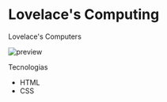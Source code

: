 # Lovelace's Computing
Lovelace's Computers

![preview](https://user-images.githubusercontent.com/102434136/160261908-8fe7d86a-6ed4-47d2-99b0-763bf6805532.png)


Tecnologias
- HTML
- CSS
